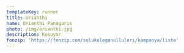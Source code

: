 ```yaml
---
templateKey: runner
title: orianthi
name: Orianthi Panagaris
photo: /img/orianthi.jpg
description: Kosuyor
fonzip: 'https://fonzip.com/sulukulegonulluleri/kampanya/liste'
---
```


